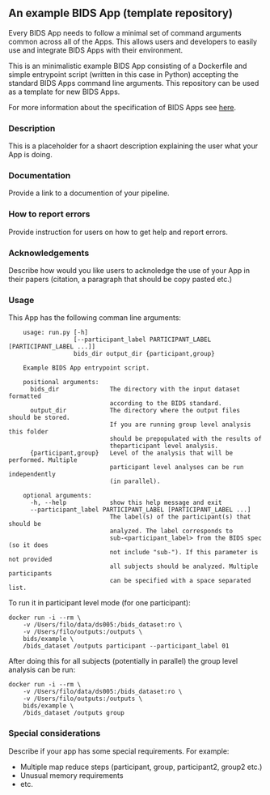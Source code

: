 ## An example BIDS App (template repository)
Every BIDS App needs to follow a minimal set of command arguments common across
all of the Apps. This allows users and developers to easily use and integrate
BIDS Apps with their environment.

This is an minimalistic example BIDS App consisting of a Dockerfile and simple
entrypoint script (written in this case in Python) accepting the standard BIDS
Apps command line arguments. This repository can be used as a template for new BIDS Apps.

For more information about the specification of BIDS Apps see [here](https://docs.google.com/document/d/1E1Wi5ONvOVVnGhj21S1bmJJ4kyHFT7tkxnV3C23sjIE/edit#).

### Description
This is a placeholder for a shaort description explaining the user what your App is doing.

### Documentation
Provide a link to a documention of your pipeline.

### How to report errors
Provide instruction for users on how to get help and report errors.

### Acknowledgements
Describe how would you like users to acknoledge the use of your App in their papers (citation, a paragraph that should be copy pasted etc.)

### Usage
This App has the following comman line arguments:

		usage: run.py [-h]
		              [--participant_label PARTICIPANT_LABEL [PARTICIPANT_LABEL ...]]
		              bids_dir output_dir {participant,group}

		Example BIDS App entrypoint script.

		positional arguments:
		  bids_dir              The directory with the input dataset formatted
		                        according to the BIDS standard.
		  output_dir            The directory where the output files should be stored.
		                        If you are running group level analysis this folder
		                        should be prepopulated with the results of
		                        theparticipant level analysis.
		  {participant,group}   Level of the analysis that will be performed. Multiple
		                        participant level analyses can be run independently
		                        (in parallel).

		optional arguments:
		  -h, --help            show this help message and exit
		  --participant_label PARTICIPANT_LABEL [PARTICIPANT_LABEL ...]
		                        The label(s) of the participant(s) that should be
		                        analyzed. The label corresponds to
		                        sub-<participant_label> from the BIDS spec (so it does
		                        not include "sub-"). If this parameter is not provided
		                        all subjects should be analyzed. Multiple participants
		                        can be specified with a space separated list.

To run it in participant level mode (for one participant):

    docker run -i --rm \
		-v /Users/filo/data/ds005:/bids_dataset:ro \
		-v /Users/filo/outputs:/outputs \
		bids/example \
		/bids_dataset /outputs participant --participant_label 01

After doing this for all subjects (potentially in parallel) the group level analysis
can be run:

    docker run -i --rm \
		-v /Users/filo/data/ds005:/bids_dataset:ro \
		-v /Users/filo/outputs:/outputs \
		bids/example \
		/bids_dataset /outputs group

### Special considerations
Describe if your app has some special requirements. For example:

- Multiple map reduce steps (participant, group, participant2, group2 etc.)
- Unusual memory requirements
- etc.
